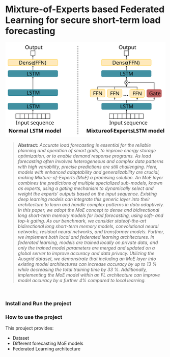 # Mixture-of-Experts based Federated Learning for secure short-term load forecasting

![image description](images/Figure1.svg)

> **Abstract:**
> *Accurate load forecasting is essential for the reliable planning and operation of smart grids, to improve energy storage optimization, or to enable demand response programs. As load forecasting often involves heterogeneous and complex data patterns with high variability, precise predictions are still challenging. Here, models with enhanced adaptability and generalizability are crucial, making Mixture-of-Experts (MoE) a promising solution. An MoE layer combines the predictions of multiple specialized sub-models, known as experts, using a gating mechanism to dynamically select and weight the experts' outputs based on the input sequence. Existing deep learning models can integrate this generic layer into their architecture to learn and handle complex patterns in data adaptively. In this paper, we adopt the MoE concept to dense and bidirectional long short-term memory models for load forecasting, using soft- and top-k gating. As our benchmark, we consider stateof-the-art bidirectional long short-term memory models, convolutional neural networks, residual neural networks, and transformer models. Further, we implement both local and federated learning architectures. In federated learning, models are trained locally on private data, and only the trained model parameters are merged and updated on a global server to improve accuracy and data privacy. Utilizing the Ausgrid dataset, we demonstrate that including an MoE layer into existing model architectures can increase accuracy by up to 13 % while decreasing the total training time by 33 %. Additionally, implementing the MoE model within an FL architecture can improve model accuracy by a further 4% compared to local learning.*

<br />

### Install and Run the project 


### How to use the project 
This prouject provides: 
- Dataset
- Different forecasting MoE models
- Federated Learning architecture 
